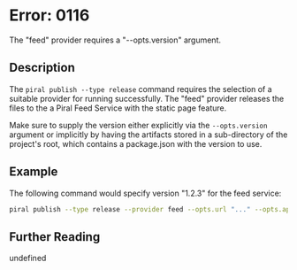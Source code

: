 # Error: 0116

The "feed" provider requires a "--opts.version" argument.

## Description

The `piral publish --type release` command requires the selection of a suitable
provider for running successfully. The "feed" provider releases the files to
the a Piral Feed Service with the static page feature.

Make sure to supply the version either explicitly via the `--opts.version` argument
or implicitly by having the artifacts stored in a sub-directory of the project's root,
which contains a package.json with the version to use.

## Example

The following command would specify version "1.2.3" for the feed service:

```sh
piral publish --type release --provider feed --opts.url "..." --opts.apikey "..." --opts.version "1.2.3"
```

## Further Reading

undefined
